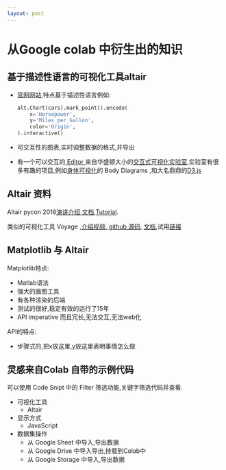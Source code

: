```yaml
---
layout: post
---
```


# 从Google colab 中衍生出的知识

## 基于描述性语言的可视化工具altair

* [官网网站](https://altair-viz.github.io/getting_started/overview.html),特点基于描述性语言例如:

  ```python
  alt.Chart(cars).mark_point().encode(
      x='Horsepower',
      y='Miles_per_Gallon',
      color='Origin',
  ).interactive()
  ```

* 可交互性的图表,实时调整数据的格式,并导出

* 有一个可以交互的[ Editor ](https://vega.github.io/) 来自华盛顿大小的[交互式可视化实验室](https://idl.cs.washington.edu/),实验室有很多有趣的项目,例如[身体可视化](https://vimeo.com/channels/uwdata/93181322)的 Body Diagrams ,和大名鼎鼎的[D3.js](https://d3js.org/)

## Altair 资料

Altair pycon 2018[演讲介绍](https://www.youtube.com/watch?v=ms29ZPUKxbU),[文档](https://altair-viz.github.io/),[Tutorial](https://github.com/altair-viz/altair-tutorial).

类似的可视化工具 Voyage ,[介绍视频](https://vimeo.com/199084718),[ github 源码](https://github.com/vega/voyager), [文档](https://data-voyager.gitbook.io/voyager/),试用[链接](http://vega.github.io/voyager/)

## Matplotlib 与 Altair

Matplotlib特点:

* Matlab语法
* 强大的画图工具
* 有各种渲染的后端
* 测试的很好,稳定有效的运行了15年
* API imperative 而且冗长,无法交互,无法web化

API的特点:

* 步骤式的,把x放这里,y放这里表明事情怎么做

## 灵感来自Colab 自带的示例代码

可以使用 Code Snipt 中的 Filter 筛选功能,关键字筛选代码并查看.

* 可视化工具
  * Altair
* 显示方式
  * JavaScript
* 数据集操作
  * 从 Google Sheet 中导入,导出数据
  * 从 Google Drive 中导入导出,挂载到Colab中
  * 从 Google Storage 中导入,导出数据
